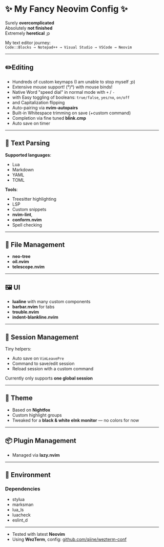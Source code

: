# ✨ My Fancy Neovim Config ✨

Surely **overcomplicated**  
Absolutely **not finished**  
Extremely **heretical** ;p

My text editor journey:  
`Code::Blocks → Notepad++ → Visual Studio → VSCode → Neovim`

---

## ✏️Editing

- Hundreds of custom keymaps (I am unable to stop myself ;p)  
- Extensive mouse support! (°)°) with mouse binds! 
- Native Word "speed dial" in normal mode with `+` / `-`  
- with Easy toggling of booleans: `true/false`, `yes/no`, `on/off`  
- and Capitalization flipping  
- Auto-pairing via **nvim-autopairs**  
- Built-in Whitespace trimming on save (+custom command)  
- Completion via fine tuned **blink.cmp**
- Auto save on timer

---

## 🧠 Text Parsing

**Supported languages**:
- Lua  
- Markdown  
- YAML  
- TOML

**Tools**:
- Treesitter highlighting  
- LSP  
- Custom snippets  
- **nvim-lint**, 
- **conform.nvim**  
- Spell checking

---

## 📂 File Management

- **neo-tree**  
- **oil.nvim**  
- **telescope.nvim**

---

## 🖼 UI

- **lualine** with many custom components  
- **barbar.nvim** for tabs  
- **trouble.nvim**  
- **indent-blankline.nvim**

---

## 💾 Session Management

Tiny helpers:
- Auto save on `VimLeavePre`  
- Command to save/edit session  
- Reload session with a custom command

Currently only supports **one global session**

---

## 🎨 Theme

- Based on **Nightfox**  
- Custom highlight groups  
- Tweaked for a **black & white eInk monitor** — no colors for now

---

## 📦 Plugin Management

- Managed via **lazy.nvim**

---

## 🧪 Environment

### Dependencies
- stylua
- marksman
- lua_ls
- luacheck
- eslint_d

---

- Tested with latest **Neovim**  
- Using **WezTerm**, config: [github.com/qiine/wezterm-conf](https://github.com/qiine/wezterm-conf)

